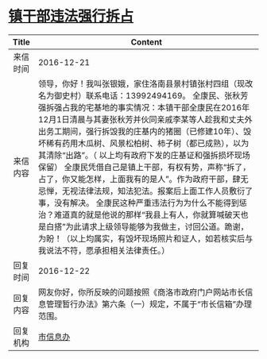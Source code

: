 # <a href="http://www.shangluo.gov.cn/zmhd/ldxxxx.jsp?urltype=leadermail.LeaderMailContentUrl&wbtreeid=1112&leadermailid=3917">镇干部违法强行拆占</a>
| Title |                                                                                                                                                                                                        Content                                                                                                                                                                                                        |
|:-----:|-----------------------------------------------------------------------------------------------------------------------------------------------------------------------------------------------------------------------------------------------------------------------------------------------------------------------------------------------------------------------------------------------------------------------|
| 来信时间  | 2016-12-21                                                                                                                                                                                                                                                                                                                                                                                                            |
| 来信内容  | 领导，你好！我叫张银娥，家住洛南县景村镇张村四组（现改名为御史村）联系电话：13992494169。 全康民、张秋芳强拆强占我的宅基地的事实情况：本镇干部全康民在2016年12月1日清晨与其妻张秋芳并伙同亲戚李某等人趁我和丈夫外出务工期间，强行拆毁我的庄基内的猪圈（已修建10年）、毁坏稀有药用木瓜树、风景松柏树、柿子树（都已成熟），以为其清除“出路”。（ 以上均有政府下发的庄基证和强拆损坏现场保留） 全康民凭借自己是镇上干部，有权有势，声称“拆了，占了，你又能怎样，上面我有的是人”。作为政府干部，肆无忌惮，无视法律法规，知法犯法。报案后上面工作人员敷衍了事，没有解决。 全康民这种严重违法行为为什么不能得到惩治？难道真的就是他说的那样“我县上有人，你就算喊破天也是白搭”为此请求上级领导能够为我做主，讨回公道。跪谢，为盼！（以上均属实，有毁坏现场照片和证人，如若核实后与我说法不符，愿承担相关法律责任。） |
| 回复时间  | 2016-12-22                                                                                                                                                                                                                                                                                                                                                                                                            |
| 回复内容  | 网友你好，你所反映的问题按照《商洛市政府门户网站市长信息管理暂行办法》第六条（一）规定，不属于“市长信箱”办理范围。                                                                                                                                                                                                                                                                                                                                                            |
| 回复机构  | <a href="../../category/agencies/市信息办.md">市信息办</a>                                                                                                                                                                                                                                                                                                                                                                    |